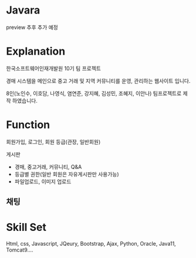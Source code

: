 # Javara


preview
추후 추가 예정

# Explanation

한국소프트웨어인재개발원 10기 팀 프로젝트

경매 시스템을 메인으로 중고 거래 및 지역 커뮤니티를 운영, 관리하는 웹사이트 입니다.

8인(노인수, 이호담, 나영식, 염연준, 강지혜, 김성민, 조혜지, 이안나) 팀프로젝트로 제작 하였습니다. 

# Function
회원가입, 로그인, 회원 등급(관장, 일반회원)

게시판
 - 경매, 중고거래, 커뮤니티, Q&A
 - 등급별 권한(일반 회원은 자유게시판만 사용가능)
 - 파일업로드, 이미지 업로드
 
 채팅
 - 


# Skill Set
Html, css, Javascript, JQeury, Bootstrap, Ajax, Python, Oracle, Java11, Tomcat9....
